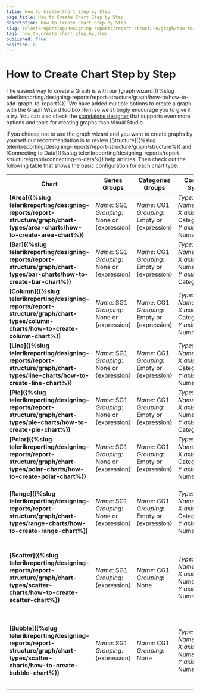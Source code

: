 ```yaml
---
title: How to Create Chart Step by Step
page_title: How to Create Chart Step by Step 
description: How to Create Chart Step by Step
slug: telerikreporting/designing-reports/report-structure/graph/how-to/how-to-create-chart-step-by-step
tags: how,to,create,chart,step,by,step
published: True
position: 8
---
```

<style>
table th:first-of-type {
    width: 10%;
}
table th:nth-of-type(2) {
    width: 25%;
}
table th:nth-of-type(3) {
    width: 25%;
}
table th:nth-of-type(4) {
    width: 20%;
}
table th:nth-of-type(5) {
    width: 20%;
}
</style>

# How to Create Chart Step by Step

The easiest way to create a Graph is with our [graph wizard]({%slug telerikreporting/designing-reports/report-structure/graph/how-to/how-to-add-graph-to-report%}). We have added multiple options to create a graph with the Graph Wizard toolbox item so we strongly encourage you to give it a try. You can also check the [standalone designer](http://www.telerik.com/products/reporting/report-designer.aspx) that supports even more options and tools for creating graphs than Visual Studio. 

If you choose not to use the graph wizard and you want to create graphs by yourself our recommendation is to review [Structure]({%slug telerikreporting/designing-reports/report-structure/graph/structure%}) and [Connecting to Data]({%slug telerikreporting/designing-reports/report-structure/graph/connecting-to-data%}) help articles. Then check out the following table that shows the basic configuration for each chart type: 

| Chart | Series Groups | Categories Groups | Coordinate Systems | Series |
| ------ | ------ | ------ | ------ | ------ |
| __[Area]({%slug telerikreporting/designing-reports/report-structure/graph/chart-types/area-charts/how-to-create-area-chart%})__ | _Name_: SG1<br/>_Grouping_: None or {expression} | _Name_: CG1<br/>_Grouping_: Empty or {expression} | _Type_: Cartesian<br/>_Name_: CS1<br/>_X axis_: CategoryScale<br/>_Y axis_: NumericalScale | _Type_: AreaSeries<br/>_CoordinateSystem_: CS1<br/>_SeriesGroup_: SG1<br/>_CategoryGroup_: CG1<br/>_Y_: {expression} |
| __[Bar]({%slug telerikreporting/designing-reports/report-structure/graph/chart-types/bar-charts/how-to-create-bar-chart%})__ | _Name_: SG1<br/>_Grouping_: None or {expression} | _Name_: CG1<br/>_Grouping_: Empty or {expression} | _Type_: Cartesian<br/>_Name_: CS1<br/>_X axis_: NumericalScale<br/>_Y axis_: CategoryScale | _Type_: BarSeries<br/>_CoordinateSystem_: CS1<br/>_SeriesGroup_: SG1<br/>_CategoryGroup_: CG1<br/>_X_: {expression} |
| __[Column]({%slug telerikreporting/designing-reports/report-structure/graph/chart-types/column-charts/how-to-create-column-chart%})__ | _Name_: SG1<br/>_Grouping_: None or {expression} | _Name_: CG1<br/>_Grouping_: Empty or {expression} | _Type_: Cartesian<br/>_Name_: CS1<br/>_X axis_: CategoryScale<br/>_Y axis_: NumericalScale | _Type_: BarSeries<br/>_CoordinateSystem_: CS1<br/>_SeriesGroup_: SG1<br/>_CategoryGroup_: CG1<br/>_Y_: {expression} |
| __[Line]({%slug telerikreporting/designing-reports/report-structure/graph/chart-types/line-charts/how-to-create-line-chart%})__ | _Name_: SG1<br/>_Grouping_: None or {expression} | _Name_: CG1<br/>_Grouping_: Empty or {expression} | _Type_: Cartesian<br/>_Name_: CS1<br/>_X axis_: CategoryScale<br/>_Y axis_: NumericalScale | _Type_: LineSeries<br/>_CoordinateSystem_: CS1<br/>_SeriesGroup_: SG1<br/>_CategoryGroup_: CG1<br/>_Y_: {expression} |
| __[Pie]({%slug telerikreporting/designing-reports/report-structure/graph/chart-types/pie-charts/how-to-create-pie-chart%})__ | _Name_: SG1<br/>_Grouping_: None or {expression} | _Name_: CG1<br/>_Grouping_: Empty or {expression} | _Type_: Polar<br/>_Name_: CS1<br/>_X axis_: NumericalScale<br/>_Y axis_: CategoryScale | _Type_: BarSeries<br/>_CoordinateSystem_: CS1<br/>_SeriesGroup_: SG1<br/>_CategoryGroup_: CG1<br/>_X_: {expression} |
| __[Polar]({%slug telerikreporting/designing-reports/report-structure/graph/chart-types/polar-charts/how-to-create-polar-chart%})__ | _Name_: SG1<br/>_Grouping_: None or {expression} | _Name_: CG1<br/>_Grouping_: Empty or {expression} | _Type_: Polar<br/>_Name_: CS1<br/>_X axis_: CategoryScale<br/>_Y axis_: NumericalScale | _Type_: BarSeries<br/>_CoordinateSystem_: CS1<br/>_SeriesGroup_: SG1<br/>_CategoryGroup_: CG1<br/>_Y_: {expression} |
| __[Range]({%slug telerikreporting/designing-reports/report-structure/graph/chart-types/range-charts/how-to-create-range-chart%})__ | _Name_: SG1<br/>_Grouping_: None or {expression} | _Name_: CG1<br/>_Grouping_: Empty or {expression} | _Type_: Cartesian<br/>_Name_: CS1<br/>_X axis_: CategoryScale<br/>_Y axis_: NumericalScale | _Type_: AreaSeries/BarSeries<br/>_CoordinateSystem_: CS1<br/>_SeriesGroup_: SG1<br/>_CategoryGroup_: CG1<br/>_Y_: {expression}<br/>_Y0_: {expression} |
| __[Scatter]({%slug telerikreporting/designing-reports/report-structure/graph/chart-types/scatter-charts/how-to-create-scatter-chart%})__ | _Name_: SG1<br/>_Grouping_: {expression} | _Name_: CG1<br/>_Grouping_: None | _Type_: Cartesian<br/>_Name_: CS1<br/>_X axis_: NumericalScale<br/>_Y axis_: NumericalScale | _Type_: LineSeries<br/>_CoordinateSystem_: CS1<br/>_SeriesGroup_: SG1<br/>_CategoryGroup_: CG1<br/>_LineStyle.Visible_: False<br/>_X_: {expression}<br/>_Y_: {expression} |
| __[Bubble]({%slug telerikreporting/designing-reports/report-structure/graph/chart-types/scatter-charts/how-to-create-bubble-chart%})__ | _Name_: SG1<br/>_Grouping_: {expression} | _Name_: CG1<br/>_Grouping_: None | _Type_: Cartesian<br/>_Name_: CS1<br/>_X axis_: NumericalScale<br/>_Y axis_: NumericalScale | _Type_: LineSeries<br/>_CoordinateSystem_: CS1<br/>_SeriesGroup_: SG1<br/>_CategoryGroup_: CG1<br/>_LineStyle.Visible_: False<br/>_X_: {expression}<br/>_Y_: {expression}<br/>_Size_: {expression} |
